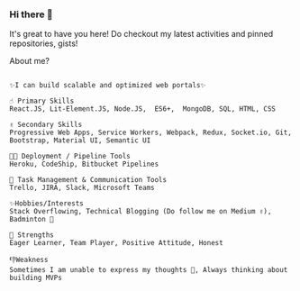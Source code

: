 ### Hi there 👋

It's great to have you here! Do checkout my latest activities and pinned repositories, gists! 

About me?

```

✨I can build scalable and optimized web portals✨

☝️ Primary Skills
React.JS, Lit-Element.JS, Node.JS,  ES6+,  MongoDB, SQL, HTML, CSS

✌️ Secondary Skills
Progressive Web Apps, Service Workers, Webpack, Redux, Socket.io, Git, Bootstrap, Material UI, Semantic UI

👨‍💻 Deployment / Pipeline Tools
Heroku, CodeShip, Bitbucket Pipelines

📝 Task Management & Communication Tools
Trello, JIRA, Slack, Microsoft Teams

✨Hobbies/Interests
Stack Overflowing, Technical Blogging (Do follow me on Medium ✌️), Badminton 🏸

💪 Strengths
Eager Learner, Team Player, Positive Attitude, Honest

👎Weakness
Sometimes I am unable to express my thoughts 🤔, Always thinking about building MVPs

```
